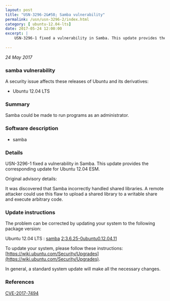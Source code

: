 ```yaml
---
layout: post
title: "USN-3296-2&#58; Samba vulnerability"
permalink: /usn/usn-3296-2/index.html
category: [ ubuntu-12.04-lts]
date: 2017-05-24 12:00:00
excerpt: |
    USN-3296-1 fixed a vulnerability in Samba. This update provides the corresponding update for Ubuntu 12.04 ESM.
    
--- 
```

 
 

*24 May 2017*

### samba vulnerability

A security issue affects these releases of Ubuntu and its derivatives:

* Ubuntu 12.04 LTS

### Summary

Samba could be made to run programs as an administrator. 

### Software description

* samba 

### Details

USN-3296-1 fixed a vulnerability in Samba. This update provides the corresponding update for Ubuntu 12.04 ESM.

Original advisory details:

 It was discovered that Samba incorrectly handled shared libraries. A remote attacker could use this flaw to upload a shared library to a writable share and execute arbitrary code. 

### Update instructions

The problem can be corrected by updating your system to the following package version:

Ubuntu 12.04 LTS
 : [samba](https://launchpad.net/ubuntu/+source/samba) <span> [2:3.6.25-0ubuntu0.12.04.11](https://launchpad.net/ubuntu/+source/samba/2:3.6.25-0ubuntu0.12.04.11) </span> 

To update your system, please follow these instructions: [https://wiki.ubuntu.com/Security/Upgrades](https://wiki.ubuntu.com/Security/Upgrades).

In general, a standard system update will make all the necessary changes. 

### References

 
 [CVE-2017-7494](http://people.ubuntu.com/~ubuntu-security/cve/CVE-2017-7494)
 

